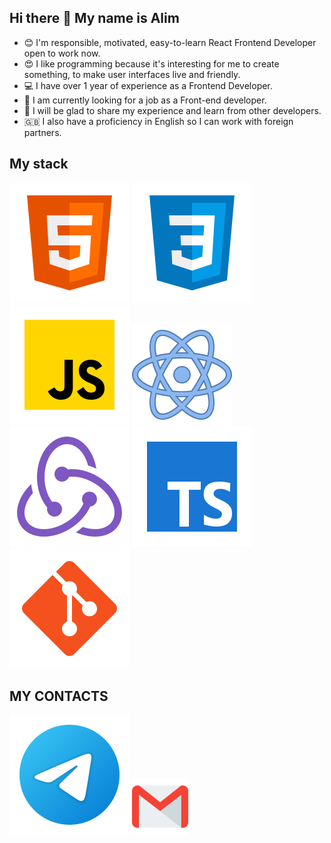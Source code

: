 ## Hi there 👋 My name is Alim

* 😊 I'm responsible, motivated, easy-to-learn React Frontend Developer open to work now.
* 😍 I like programming because it's interesting for me to create something, to make user interfaces live and friendly.
* 💻 I have over 1 year of experience as a Frontend Developer.
* 🔭 I am currently looking for a job as a Front-end developer.
* 👯 I will be glad to share my experience and learn from other developers.
* 🇬🇧 I also have a proficiency in English so I can work with foreign partners.

## My stack
![HTML](/svg/html-5.svg)
![CSS](/svg/css3.svg)
![JS](/svg/JS.svg)
![React](/svg/react.svg)
![Redux](/svg/redux.svg)
![TS](/svg/TS.svg)
![Git](/svg/git.svg)

## MY CONTACTS
[<img src="./svg/telegram.svg">](https://t.me/solemn_lament)
[<img src="./svg/gmail.svg" width="90px" height="90px">](mailto:alim.budaev.2000@gmail.com)


